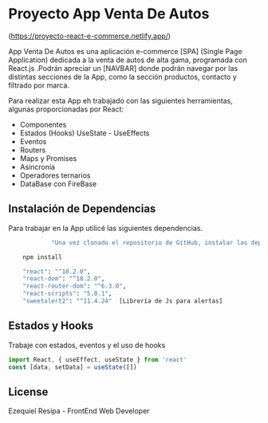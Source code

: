 # Proyecto App Venta De Autos

(https://proyecto-react-e-commerce.netlify.app/)


App Venta De Autos es una aplicación e-commerce [SPA] (Single Page Application) dedicada a la venta de autos de alta gama, programada con React.js .Podrán apreciar un [NAVBAR] donde podrán navegar por las distintas secciones de la App, como la sección productos, contacto y filtrado por marca.

Para realizar esta App eh trabajado con las siguientes herramientas, algunas proporcionadas por React:

- Componentes
- Estados (Hooks) UseState - UseEffects
- Eventos
- Routers
- Maps y Promises
- Asincronía
- Operadores ternarios
- DataBase con FireBase


## Instalación de Dependencias

Para trabajar en la App utilicé las siguientes dependencias.



```bash
            "Una vez clonado el repositorio de GitHub, instalar las dependencias" 

    npm install

    "react": "^18.2.0",
    "react-dom": "^18.2.0",
    "react-router-dom": "^6.3.0",
    "react-scripts": "5.0.1",
    "sweetalert2": "^11.4.24"  [Librería de Js para alertas]
```

## Estados y Hooks 
Trabaje con estados, eventos y el uso de hooks
```javascript
import React, { useEffect, useState } from 'react'
const [data, setData] = useState([])
```


## License
Ezequiel Resipa - FrontEnd Web Developer
